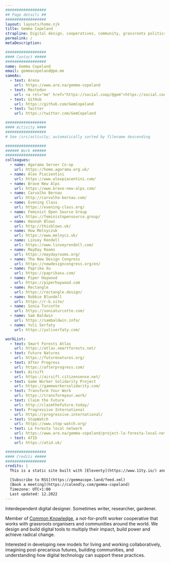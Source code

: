 ```yaml
---
##################
## Page details ##
##################
layout: layouts/home.njk
title: Gemma Copeland
strapline: Digital design, cooperatives, community, grassroots politics
permalink: /
metaDescription:

##################
#### Contact #####
##################
name: Gemma Copeland
email: gemmacopeland@pm.me
sameAs:
  - text: Arena
    url: https://www.are.na/gemma-copeland
  - text: Mastodon
    url: <a rel="me" href="https://social.coop/@gem">https://social.coop/@gem</a>
  - text: GitHub
    url: https://github.com/GemCopeland
  - text: Twitter
    url: https://twitter.com/GemCopeland

##################
#### Activity ####
##################
# See /src/activity; automatically sorted by filename descending

##################
###### Work ######
##################
colleagues:
  - name: Agorama Server Co-op
    url: https://home.agorama.org.uk/
  - name: Alex Piacientini
    url: https://www.alexpiacentini.com/
  - name: Brave New Alps
    url: https://www.brave-new-alps.com/
  - name: Carvalho Bernau
    url: http://carvalho-bernau.com/
  - name: Evening Class
    url: https://evening-class.org/
  - name: Feminist Open Source Group
    url: https://feministopensource.group/
  - name: Hannah Blows
    url: http://thisblows.uk/
  - name: How Melnyczuk
    url: https://www.melnycz.uk/
  - name: Linsey Rendell
    url: https://www.linseyrendell.com/
  - name: MayDay Rooms
    url: https://maydayrooms.org/
  - name: The New Design Congress
    url: https://newdesigncongress.org/en/
  - name: Paprika Xu
    url: https://paprikaxu.com/
  - name: Piper Haywood
    url: https://piperhaywood.com
  - name: Rectangle
    url: https://rectangle.design/
  - name: Robbie Blundell
    url: https://r-b.site/
  - name: Sonia Turcotte
    url: https://soniaturcotte.com/
  - name: Sam Baldwin
    url: https://sambaldwin.info/
  - name: Yuli Serfaty
    url: https://yuliserfaty.com/

workList:
  - text: Smart Forests Atlas
    url: https://atlas.smartforests.net/
  - text: Future Natures
    url: https://futurenatures.org/
  - text: After Progress
    url: https://afterprogress.com/
  - text: Airsift
    url: https://airsift.citizensense.net/
  - text: Game Worker Solidarity Project
    url: https://gameworkersolidarity.com/
  - text: Transform Your Work
    url: https://transformyour.work/
  - text: Claim the Future
    url: http://claimthefuture.today/
  - text: Progressive International
    url: https://progressive.international/
  - text: StopWatch
    url: https://www.stop-watch.org/
  - text: La Foresta local network
    url: https://www.are.na/gemma-copeland/project-la-foresta-local-network
  - text: ATID
    url: https://atid.uk/

##################
#### Credits #####
##################
credits: |
  This is a static site built with [Eleventy](https://www.11ty.io/) and [Arena](https://www.are.na/) by Piper Haywood. If you’re interested, you can check out the [Github repo](https://github.com/GemCopeland/personal-website). It is set in [Standard Book](https://github.com/brycewilner/Standard) by Bryce Wilner. Your data isn’t collected when using this site.

  [Subscribe to RSS](https://gemmacope.land/feed.xml)
  [Book a meeting](https://calendly.com/gemma-copeland)
  Timezone: UTC+1:00
  Last updated: 12.2022
---
```


Interdependent digital designer. Sometimes writer, researcher, gardener.

Member of [Common Knowledge](http://commonknowledge.coop), a not-for-profit worker cooperative that works with grassroots organisers and communities around the world. We design and build digital tools to multiply their impact, build power and achieve radical change.

Interested in developing new models for living and working collaboratively, imagining post-precarious futures, building communities, and understanding how digital technology can support these practices.